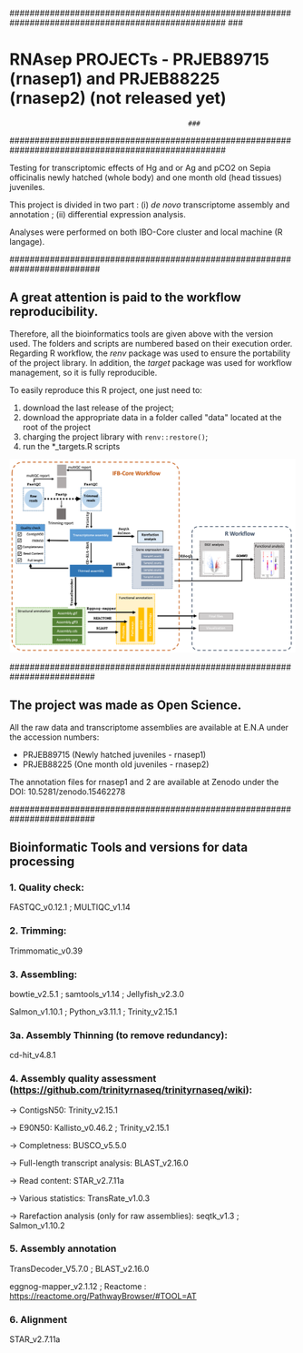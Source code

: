 ###################################################################################################
												###
# RNAsep PROJECTs  - PRJEB89715 (rnasep1) and PRJEB88225 (rnasep2) (not released yet)		###
												###
###################################################################################################

Testing for transcriptomic effects of Hg and or Ag and pCO2 on Sepia officinalis newly hatched (whole body) and one month old (head tissues) juveniles.

This project is divided in two part : (i) *de novo* transcriptome assembly and annotation ; (ii) differential expression analysis.

Analyses were performed on both IBO-Core cluster and local machine (R langage).

##########################################################################
## A great attention is paid to the workflow reproducibility.

Therefore, all the bioinformatics tools are given above with the version used. The folders and scripts are numbered based on their execution order.
Regarding R workflow, the *renv* package was used to ensure the portability of the project library.
In addition, the *target* package was used for workflow management, so it is fully reproducible.

To easily reproduce this R project, one just need to:
1. download the last release of the project;
2. download the appropriate data in a folder called "data" located at the root of the project
3. charging the project library with `renv::restore()`;
4. run the *_targets.R scripts

<img src="Workflow.png" width="600"/>


#########################################################################
## The project was made as Open Science.

All the raw data and transcriptome assemblies are available at E.N.A under the accession numbers:

- PRJEB89715 (Newly hatched juveniles - rnasep1)
- PRJEB88225 (One month old juveniles - rnasep2)

The annotation files for rnasep1 and 2 are available at Zenodo under the DOI: 10.5281/zenodo.15462278

#########################################################################
## Bioinformatic Tools and versions for data processing

### 1. Quality check:

FASTQC_v0.12.1	; MULTIQC_v1.14

### 2. Trimming:

Trimmomatic_v0.39

### 3. Assembling:

bowtie_v2.5.1	; samtools_v1.14	; Jellyfish_v2.3.0

Salmon_v1.10.1	; Python_v3.11.1	; Trinity_v2.15.1

### 3a. Assembly Thinning (to remove redundancy):

cd-hit_v4.8.1

### 4. Assembly quality assessment (https://github.com/trinityrnaseq/trinityrnaseq/wiki):

-> ContigsN50: Trinity_v2.15.1

-> E90N50: Kallisto_v0.46.2	; Trinity_v2.15.1

-> Completness: BUSCO_v5.5.0

-> Full-length transcript analysis: BLAST_v2.16.0

-> Read content: STAR_v2.7.11a

-> Various statistics: TransRate_v1.0.3

-> Rarefaction analysis (only for raw assemblies): seqtk_v1.3	; Salmon_v1.10.2

### 5. Assembly annotation

TransDecoder_V5.7.0	; BLAST_v2.16.0 

eggnog-mapper_v2.1.12	; Reactome : https://reactome.org/PathwayBrowser/#TOOL=AT

### 6. Alignment

STAR_v2.7.11a




